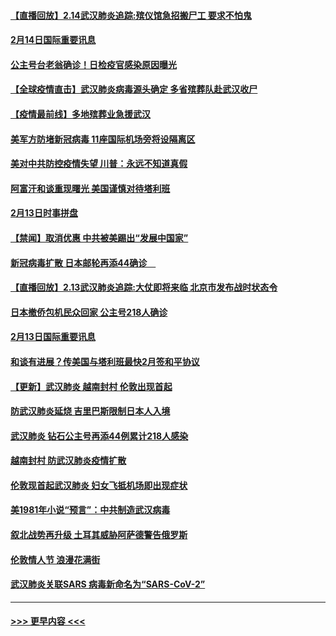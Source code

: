 #### [【直播回放】2.14武汉肺炎追踪:殡仪馆急招搬尸工 要求不怕鬼](../pages/prog202/a102777141.md?t=02150002) 
#### [2月14日国际重要讯息](../pages/prog202/a102777073.md?t=02150002) 
#### [公主号台老翁确诊！日检疫官感染原因曝光](../pages/prog202/a102777075.md?t=02150002) 
#### [【全球疫情直击】武汉肺炎病毒源头确定 多省殡葬队赴武汉收尸](../pages/prog202/a102777026.md?t=02150002) 
#### [【疫情最前线】多地殡葬业急援武汉](../pages/prog202/a102776986.md?t=02150002) 
#### [美军方防堵新冠病毒 11座国际机场旁将设隔离区](../pages/prog202/a102776870.md?t=02150002) 
#### [美对中共防控疫情失望 川普：永远不知道真假](../pages/prog202/a102776836.md?t=02150002) 
#### [阿富汗和谈重现曙光 美国谨慎对待塔利班](../pages/prog202/a102776748.md?t=02150002) 
#### [2月13日时事拼盘](../pages/prog202/a102776689.md?t=02150002) 
#### [【禁闻】取消优惠 中共被美踢出“发展中国家”](../pages/prog202/a102776670.md?t=02150002) 
#### [新冠病毒扩散 日本邮轮再添44确诊　](../pages/prog202/a102776518.md?t=02150002) 
#### [【直播回放】2.13武汉肺炎追踪:大仗即将来临 北京市发布战时状态令](../pages/prog202/a102776399.md?t=02150002) 
#### [日本撤侨包机民众回家 公主号218人确诊](../pages/prog202/a102776346.md?t=02150002) 
#### [2月13日国际重要讯息](../pages/prog202/a102776339.md?t=02150002) 
#### [和谈有进展？传美国与塔利班最快2月签和平协议](../pages/prog202/a102776291.md?t=02150002) 
#### [【更新】武汉肺炎 越南封村 伦敦出现首起](../pages/prog202/a102770740.md?t=02150002) 
#### [防武汉肺炎延烧 吉里巴斯限制日本人入境](../pages/prog202/a102776276.md?t=02150002) 
#### [武汉肺炎 钻石公主号再添44例累计218人感染](../pages/prog202/a102776089.md?t=02150002) 
#### [越南封村 防武汉肺炎疫情扩散](../pages/prog202/a102776214.md?t=02150002) 
#### [伦敦现首起武汉肺炎 妇女飞抵机场即出现症状](../pages/prog202/a102776031.md?t=02150002) 
#### [美1981年小说“预言”：中共制造武汉病毒](../pages/prog202/a102775980.md?t=02150002) 
#### [叙北战势再升级 土耳其威胁阿萨德警告俄罗斯](../pages/prog202/a102775904.md?t=02150002) 
#### [伦敦情人节 浪漫花满街](../pages/prog202/a102775786.md?t=02150002) 
#### [武汉肺炎关联SARS 病毒新命名为“SARS-CoV-2”](../pages/prog202/a102775719.md?t=02150002) 

----
#### [ >>> 更早内容 <<< ](../indexes/prog202-earlier.md)
